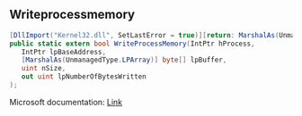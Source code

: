 ## Writeprocessmemory

```csharp
[DllImport("Kernel32.dll", SetLastError = true)][return: MarshalAs(UnmanagedType.Bool)]
public static extern bool WriteProcessMemory(IntPtr hProcess,
   IntPtr lpBaseAddress,
   [MarshalAs(UnmanagedType.LPArray)] byte[] lpBuffer,
   uint nSize,
   out uint lpNumberOfBytesWritten
);
```

Microsoft documentation: [Link](https://docs.microsoft.com/en-us/windows/win32/api/memoryapi/nf-memoryapi-writeprocessmemory)

